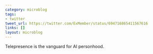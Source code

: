 ```yaml
---
category: microblog
tags:
- twitter
tweet_url: https://twitter.com/ExMember/status/694716865411567616
links: []
layout: microblog
---
```

Telepresence is the vanguard for AI personhood.
